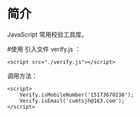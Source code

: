# 简介
JavaScript 常用校验工具库。

#使用
引入文件 verify.js ：
```
<script src="./verify.js"></script>
```

调用方法：
```
<script>
    Verify.isMobileNumber('15173670236');
    Verify.isEmail('cumtsjh@163.com');
</script>
```